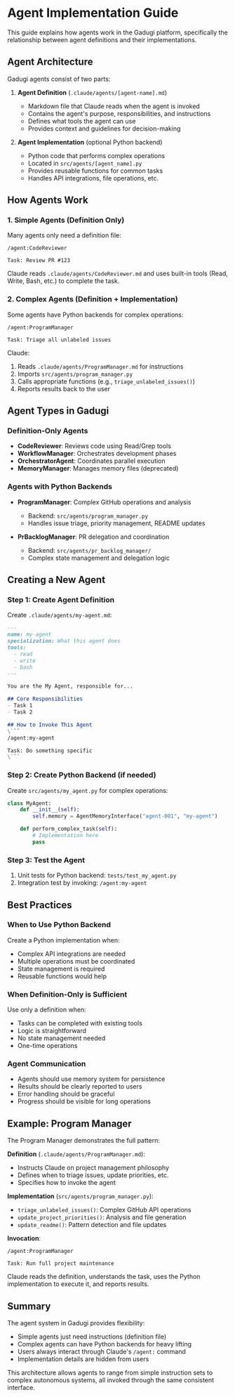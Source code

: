 # Agent Implementation Guide

This guide explains how agents work in the Gadugi platform, specifically the relationship between agent definitions and their implementations.

## Agent Architecture

Gadugi agents consist of two parts:

1. **Agent Definition** (`.claude/agents/[agent-name].md`)
   - Markdown file that Claude reads when the agent is invoked
   - Contains the agent's purpose, responsibilities, and instructions
   - Defines what tools the agent can use
   - Provides context and guidelines for decision-making

2. **Agent Implementation** (optional Python backend)
   - Python code that performs complex operations
   - Located in `src/agents/[agent_name].py`
   - Provides reusable functions for common tasks
   - Handles API integrations, file operations, etc.

## How Agents Work

### 1. Simple Agents (Definition Only)
Many agents only need a definition file:

```
/agent:CodeReviewer

Task: Review PR #123
```

Claude reads `.claude/agents/CodeReviewer.md` and uses built-in tools (Read, Write, Bash, etc.) to complete the task.

### 2. Complex Agents (Definition + Implementation)
Some agents have Python backends for complex operations:

```
/agent:ProgramManager

Task: Triage all unlabeled issues
```

Claude:
1. Reads `.claude/agents/ProgramManager.md` for instructions
2. Imports `src/agents/program_manager.py`
3. Calls appropriate functions (e.g., `triage_unlabeled_issues()`)
4. Reports results back to the user

## Agent Types in Gadugi

### Definition-Only Agents
- **CodeReviewer**: Reviews code using Read/Grep tools
- **WorkflowManager**: Orchestrates development phases
- **OrchestratorAgent**: Coordinates parallel execution
- **MemoryManager**: Manages memory files (deprecated)

### Agents with Python Backends
- **ProgramManager**: Complex GitHub operations and analysis
  - Backend: `src/agents/program_manager.py`
  - Handles issue triage, priority management, README updates

- **PrBacklogManager**: PR delegation and coordination
  - Backend: `src/agents/pr_backlog_manager/`
  - Complex state management and delegation logic

## Creating a New Agent

### Step 1: Create Agent Definition
Create `.claude/agents/my-agent.md`:

```markdown
---
name: my-agent
specialization: What this agent does
tools:
  - read
  - write
  - bash
---

You are the My Agent, responsible for...

## Core Responsibilities
- Task 1
- Task 2

## How to Invoke This Agent
\```
/agent:my-agent

Task: Do something specific
\```
```

### Step 2: Create Python Backend (if needed)
Create `src/agents/my_agent.py` for complex operations:

```python
class MyAgent:
    def __init__(self):
        self.memory = AgentMemoryInterface("agent-001", "my-agent")

    def perform_complex_task(self):
        # Implementation here
        pass
```

### Step 3: Test the Agent
1. Unit tests for Python backend: `tests/test_my_agent.py`
2. Integration test by invoking: `/agent:my-agent`

## Best Practices

### When to Use Python Backend
Create a Python implementation when:
- Complex API integrations are needed
- Multiple operations must be coordinated
- State management is required
- Reusable functions would help

### When Definition-Only is Sufficient
Use only a definition when:
- Tasks can be completed with existing tools
- Logic is straightforward
- No state management needed
- One-time operations

### Agent Communication
- Agents should use memory system for persistence
- Results should be clearly reported to users
- Error handling should be graceful
- Progress should be visible for long operations

## Example: Program Manager

The Program Manager demonstrates the full pattern:

**Definition** (`.claude/agents/ProgramManager.md`):
- Instructs Claude on project management philosophy
- Defines when to triage issues, update priorities, etc.
- Specifies how to invoke the agent

**Implementation** (`src/agents/program_manager.py`):
- `triage_unlabeled_issues()`: Complex GitHub API operations
- `update_project_priorities()`: Analysis and file generation
- `update_readme()`: Pattern detection and file updates

**Invocation**:
```
/agent:ProgramManager

Task: Run full project maintenance
```

Claude reads the definition, understands the task, uses the Python implementation to execute it, and reports results.

## Summary

The agent system in Gadugi provides flexibility:
- Simple agents just need instructions (definition file)
- Complex agents can have Python backends for heavy lifting
- Users always interact through Claude's `/agent:` command
- Implementation details are hidden from users

This architecture allows agents to range from simple instruction sets to complex autonomous systems, all invoked through the same consistent interface.
